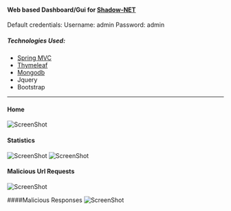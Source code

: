 #### Web based Dashboard/Gui for [Shadow-NET](https://github.com/Sagher/Shadow-NET)
 

Default credentials:
    Username: admin
    Password: admin

##### Technologies Used:
- [Spring MVC](http://docs.spring.io/spring/docs/current/spring-framework-reference/html/mvc.html)
- [Thymeleaf](http://www.thymeleaf.org/)
- [Mongodb](https://www.mongodb.com/)
- Jquery
- Bootstrap

---
#### Home
![ScreenShot](https://cloud.githubusercontent.com/assets/20042101/20166600/bc42a0c6-a737-11e6-97f8-3fc78f97475b.jpg)


#### Statistics 
![ScreenShot](https://cloud.githubusercontent.com/assets/20042101/20857299/dc334f48-b948-11e6-8057-eb2a21e5c857.jpg)
![ScreenShot](https://cloud.githubusercontent.com/assets/20042101/20857301/dc7816c8-b948-11e6-98ed-4bf56981201e.jpg)


#### Malicious Url Requests
![ScreenShot](https://cloud.githubusercontent.com/assets/20042101/19225472/bc237168-8eb6-11e6-9462-d63f55cf8e4b.png)

####Malicious Responses
![ScreenShot](https://cloud.githubusercontent.com/assets/20042101/19225470/bbf3605e-8eb6-11e6-90ce-a2947de0a04e.png)
